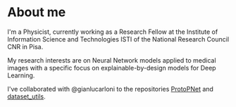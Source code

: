 # About me

I'm a Physicist, currently working as a Research Fellow at the Institute of Information Science and Technologies ISTI of the National Research Council CNR in Pisa.

My research interests are on Neural Network models applied to medical images with a specific focus on explainable-by-design models for Deep Learning.

I've collaborated with @gianlucarloni to the repositories [ProtoPNet](https://github.com/andreaberti11235/ProtoPNet) and [dataset_utils](https://github.com/gianlucarloni/dataset_utils_scripts).


<!--
**andreaberti11235/andreaberti11235** is a ✨ _special_ ✨ repository because its `README.md` (this file) appears on your GitHub profile.

Here are some ideas to get you started:

- 🔭 I’m currently working on ...
- 🌱 I’m currently learning ...
- 👯 I’m looking to collaborate on ...
- 🤔 I’m looking for help with ...
- 💬 Ask me about ...
- 📫 How to reach me: ...
- 😄 Pronouns: ...
- ⚡ Fun fact: ...
-->

